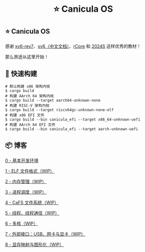<h1 align="center">⭐ Canicula OS</h1>

## ⭐ Canicula OS

感谢 [xv6-rev7](https://pdos.csail.mit.edu/6.828/2012/xv6/book-rev7.pdf)、[xv6（中文文档）](https://th0ar.gitbooks.io/xv6-chinese/content/)、[rCore](https://rcore-os.cn/rCore-Tutorial-Book-v3/index.html) 和 [2024S](https://learningos.cn/rCore-Tutorial-Guide-2024S) 这样优秀的教材！

那么旅途从这里开始！

## 🔨 快速构建

```shell
# 默认构建 x86 架构内核
$ cargo build
# 构建 AArch 64 架构内核
$ cargo build --target aarch64-unknown-none
# 构建 RISC-V 架构内核
$ cargo build --target riscv64gc-unknown-none-elf
# 构建 x86 EFI 文件
$ cargo build --bin canicula_efi --target x86_64-unknown-uefi
# 构建 AArch 64 EFI 文件
$ cargo build --bin canicula_efi --target aarch-unknown-uefi
```

## 📦 博客

[0 - 基本开发环境](blog/dev-environment.md)

[1 - ELF 文件格式（WIP）](blog/efi.md)

[2 - 内存管理（WIP）](blog/mm.md)

[3 - 进程调度（WIP）](blog/process.md)

[4 - CaFS 文件系统（WIP）](blog/fs.md)

[5 - 线程、线程通信（WIP）](blog/thread.md)

[6 - 多核（WIP）](blog/muilt-core.md)

[7 - 外部接口：USB、网卡与显卡（WIP）](blog/extend-interface.md)

[8 - 显存映射与图形化（WIP）](blog/graphics.md)
